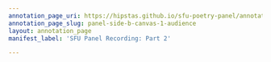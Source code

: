 ```yaml
---
annotation_page_uri: https://hipstas.github.io/sfu-poetry-panel/annotations/panel-side-b-canvas-1-audience.json
annotation_page_slug: panel-side-b-canvas-1-audience
layout: annotation_page
manifest_label: 'SFU Panel Recording: Part 2'

---
```

